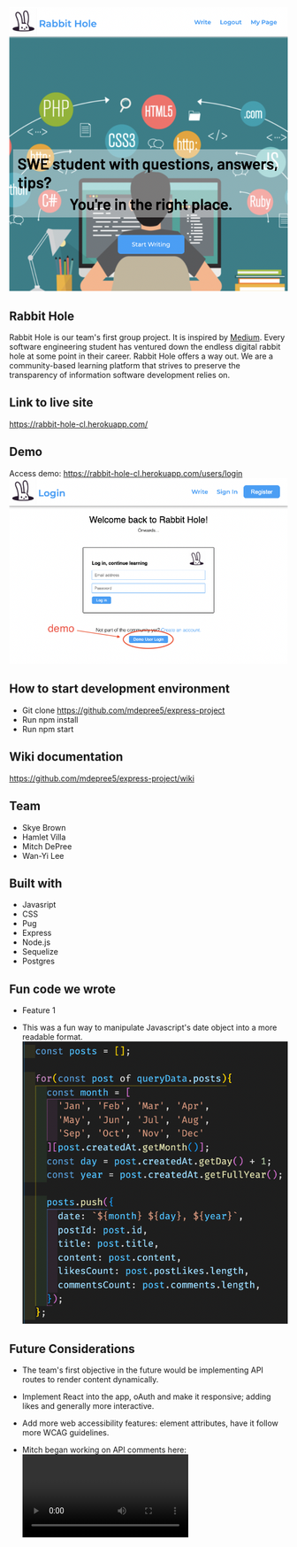 ![splash](/images/readme-media/splash-rh.png)

## Rabbit Hole 
Rabbit Hole is our team's first group project. It is inspired by [Medium](https://medium.com/). Every software engineering student has ventured down the endless digital rabbit hole at some point in their career. Rabbit Hole offers a way out. We are a community-based learning platform that strives to preserve the transparency of information software development relies on.

## Link to live site
https://rabbit-hole-cl.herokuapp.com/

## Demo
Access demo: https://rabbit-hole-cl.herokuapp.com/users/login
![demo](/images/readme-media/demo-rh.png)

## How to start development environment
- Git clone https://github.com/mdepree5/express-project
- Run npm install
- Run npm start

## Wiki documentation
https://github.com/mdepree5/express-project/wiki

## Team
- Skye Brown
- Hamlet Villa
- Mitch DePree
- Wan-Yi Lee

## Built with
- Javasript
- CSS
- Pug
- Express
- Node.js
- Sequelize
- Postgres

## Fun code we wrote
- Feature 1


- This was a fun way to manipulate Javascript's date object into a more readable format.
![time-render](/images/readme-media/date-render-rh.png)

## Future Considerations
- The team's first objective in the future would be implementing API routes to render content dynamically.
- Implement React into the app, oAuth and make it responsive; adding likes and generally more interactive.
- Add more web accessibility features: element attributes, have it follow more WCAG guidelines. 

- Mitch began working on API comments here:
![api](/images/readme-media/api.mov)

